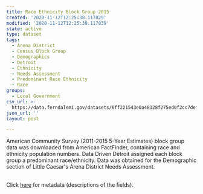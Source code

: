 ```yaml
---
title: Race Ethnicity Block Group 2015
created: '2020-11-12T12:25:38.117829'
modified: '2020-11-12T12:25:38.117839'
state: active
type: dataset
tags:
  - Arena District
  - Census Block Group
  - Demographics
  - Detroit
  - Ethnicity
  - Needs Assessment
  - Predominant Race Ethnicity
  - Race
groups:
  - Local Government
csv_url: >-
  https://data.ferndalemi.gov/datasets/6ff221543e0a48128f275ed0f2cc7def_0.csv?outSR=%7B%22latestWkid%22%3A2898%2C%22wkid%22%3A2898%7D
json_url: ''
layout: post

---
```

American Community Survey (2011-2015 5-Year Estimates) block group data was downloaded from American FactFinder, containing race and ethnicity population numbers. Data Driven Detroit assigned each block group a predominant race/ethnicity. Data was obtained for the Demographic section of Little Caesar's Arena District Needs Assessment.<div><br /></div><div>Click <a href='http://www.datadrivendetroit.org/metadata/Race_Ethnicity_byBlockGroup_2015_Metadata.xlsx' target='_blank'>here</a> for metadata (descriptions of the fields).<br /></div>
